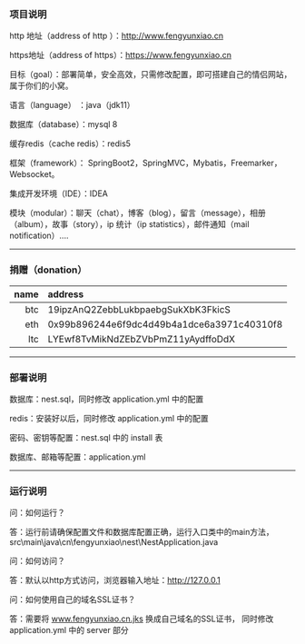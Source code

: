 ### 项目说明


http 地址（address of http ）：http://www.fengyunxiao.cn

https地址（address of https）：https://www.fengyunxiao.cn


目标（goal）：部署简单，安全高效，只需修改配置，即可搭建自己的情侣网站，属于你们的小窝。

语言（language） ：java（jdk11）

数据库（database）：mysql 8

缓存redis（cache redis）：redis5

框架（framework）： SpringBoot2，SpringMVC，Mybatis，Freemarker，Websocket。

集成开发环境（IDE）：IDEA

模块（modular）：聊天（chat），博客（blog），留言（message），相册（album），故事（story），ip 统计（ip statistics），邮件通知（mail notification）....

---

### 捐赠（donation）

| name  | address  |
-:|:-
| btc  | 19ipzAnQ2ZebbLukbpaebgSukXbK3FkicS |
| eth  | 0x99b896244e6f9dc4d49b4a1dce6a3971c40310f8 |
| ltc  | LYEwf8TvMikNdZEbZVbPmZ11yAydffoDdX |

---

### 部署说明

数据库：nest.sql，同时修改 application.yml 中的配置

redis：安装好以后，同时修改 application.yml 中的配置

密码、密钥等配置：nest.sql 中的 install 表

数据库、邮箱等配置：application.yml

---

### 运行说明


问：如何运行？

答：运行前请确保配置文件和数据库配置正确，运行入口类中的main方法，src\main\java\cn\fengyunxiao\nest\NestApplication.java


问：如何访问？

答：默认以http方式访问，浏览器输入地址：http://127.0.0.1


问：如何使用自己的域名SSL证书？

答：需要将 www.fengyunxiao.cn.jks 换成自己域名的SSL证书，
同时修改 application.yml 中的 server 部分

